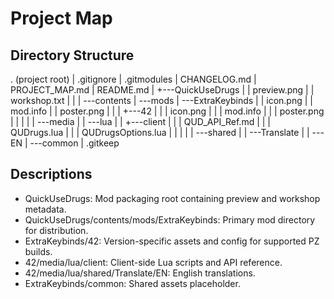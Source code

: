 # Project Map

## Directory Structure

. (project root)
| .gitignore
| .gitmodules
| CHANGELOG.md
| PROJECT_MAP.md
| README.md
|
+---QuickUseDrugs
| | preview.png
| | workshop.txt
| |
| \---contents
| \---mods
| \---ExtraKeybinds
| | icon.png
| | mod.info
| | poster.png
| |
| +---42
| | | icon.png
| | | mod.info
| | | poster.png
| | |
| | \---media
| | \---lua
| | +---client
| | | QUD_API_Ref.md
| | | QUDrugs.lua
| | | QUDrugsOptions.lua
| | |
| | \---shared
| | \---Translate
| | \---EN
| \---common
| .gitkeep

## Descriptions

- QuickUseDrugs: Mod packaging root containing preview and workshop metadata.
- QuickUseDrugs/contents/mods/ExtraKeybinds: Primary mod directory for distribution.
- ExtraKeybinds/42: Version-specific assets and config for supported PZ builds.
- 42/media/lua/client: Client-side Lua scripts and API reference.
- 42/media/lua/shared/Translate/EN: English translations.
- ExtraKeybinds/common: Shared assets placeholder.
